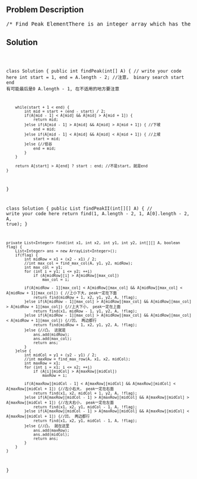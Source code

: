 <!--
<style>
  body { font-family: Arial, sans-serif; }
  .container { max-width: 700px; margin: 0 auto; padding: 10px; }
  .comment-block { background-color: #f9f9f9; padding: 10px; border-left: 5px solid #ccc; overflow-wrap: break-word; white-space: pre-wrap; }
  .code-block { background-color: #f4f4f4; padding: 10px; border: 1px solid #ddd; overflow-wrap: break-word; white-space: pre-wrap; }
</style>
-->

<div class='container'>
<h2>Problem Description</h2>
<div class='comment-block'>
<pre>
/* Find Peak ElementThere is an integer array which has the following features:The numbers in adjacent positions are different.A[0] < A[1] && A[A.length - 2] > A[A.length - 1].We define a position P is a peek if:A[P] > A[P-1] && A[P] > A[P+1]Find a peak element in this array. Return the index of the peak.NoticeThe array may contains multiple peeks, find any of them.ExampleGiven [1, 2, 1, 3, 4, 5, 7, 6]Return index 1 (which is number 2) or 6 (which is number 7)ChallengeTime complexity O(logN)*/    /**     * @param A: An integers array.     * @return: return any of peek positions.     *//*Find Peak Element IIThere is an integer matrix which has the following features:The numbers in adjacent positions are different.The matrix has n rows and m columns.For all i < m, A[0][i] < A[1][i] && A[n - 2][i] > A[n - 1][i].For all j < n, A[j][0] < A[j][1] && A[j][m - 2] > A[j][m - 1].We define a position P is a peek if:A[j][i] > A[j+1][i] && A[j][i] > A[j-1][i] && A[j][i] > A[j][i+1] && A[j][i] > A[j][i-1]Find a peak element in this matrix. Return the index of the peak.NoticeThe matrix may contains multiple peeks, find any of them.ExampleGiven a matrix:[  [1 ,2 ,3 ,6 ,5],  [16,41,23,22,6],  [15,17,24,21,7],  [14,18,19,20,10],  [13,14,11,10,9]]return index of 41 (which is [1,1]) or index of 24 (which is [2,2])ChallengeSolve it in O(n+m) time.If you come up with an algorithm that you thought it is O(n log m) or O(m log n),can you prove it is actually O(n+m) or propose a similar but O(n+m) algorithm?*//*Let T(m,n) as time complexity of finding peak element in an m*n array.T(m,n) = T(m/2,n/2)+c(m+n)              = T(m/4,n/4)+c(m+n)+c(m/2+n/2)              = ...              = T(1,1) + c(m+n)(1+1/2+1/4+...+1/(m+n))              = c(2(m+n))              = O(m+n)*/    /**     * @param A: An integer matrix     * @return: The index of the peak     */</pre>
</div>

<h2>Solution</h2>
<div class='code-block'>
<pre><code class='language-java'>

class Solution {
    public int findPeak(int[] A) {
        // write your code here
        int start = 1, end = A.length - 2; //注意， binary search start end 有可能最后是0 A.length - 1, 在不适用的地方要注意
        
        while(start + 1 < end) {
            int mid = start + (end - start) / 2;
            if(A[mid - 1] < A[mid] && A[mid] > A[mid + 1]) {
                return mid;
            }else if(A[mid - 1] > A[mid] && A[mid] > A[mid + 1]) { //下坡
                end = mid;
            }else if(A[mid - 1] < A[mid] && A[mid] < A[mid + 1]) { //上坡
                start = mid;
            }else {//低谷
                end = mid;
            }
        }
    
        return A[start] > A[end] ? start : end; //不是start, 就是end
    }
}




class Solution {
    public List<Integer> findPeakII(int[][] A) {
        // write your code here
        return find(1, A.length - 2, 1, A[0].length - 2, A, true);
    }
    
    private List<Integer> find(int x1, int x2, int y1, int y2, int[][] A, boolean flag) {
        List<Integer> ans = new ArrayList<Integer>();
        if(flag) {
            int midRow = x1 + (x2 - x1) / 2;
            //int max_col = find_max_col(A, y1, y2, midRow);
            int max_col = y1;
            for (int i = y1; i <= y2; ++i)
                if (A[midRow][i] > A[midRow][max_col])
                    max_col = i;
                    
            if(A[midRow - 1][max_col] < A[midRow][max_col] && A[midRow][max_col] < A[midRow + 1][max_col]) { //上小下大, peak一定在下面
                return find(midRow + 1, x2, y1, y2, A, !flag);
            }else if(A[midRow - 1][max_col] > A[midRow][max_col] && A[midRow][max_col] > A[midRow + 1][max_col]) {//上大下小， peak一定在上面
                return find(x1, midRow - 1, y1, y2, A, !flag);
            }else if(A[midRow - 1][max_col] > A[midRow][max_col] && A[midRow][max_col] < A[midRow + 1][max_col]) {//凹， 两边都行
                return find(midRow + 1, x2, y1, y2, A, !flag);
            }else {//凸， 这就是
                ans.add(midRow);
                ans.add(max_col);
                return ans;
            }
        }else {
            int midCol = y1 + (y2 - y1) / 2;
            //int maxRow = find_max_row(A, x1, x2, midCol);
            int maxRow = x1;
            for (int i = x1; i <= x2; ++i)
                if (A[i][midCol] > A[maxRow][midCol])
                    maxRow = i;
                    
            if(A[maxRow][midCol - 1] < A[maxRow][midCol] && A[maxRow][midCol] < A[maxRow][midCol + 1]) {//左小右大， peak一定在右面
                return find(x1, x2, midCol + 1, y2, A, !flag);
            }else if(A[maxRow][midCol - 1] > A[maxRow][midCol] && A[maxRow][midCol] > A[maxRow][midCol + 1]) {//左大右小， peak一定在左面
                return find(x1, x2, y1, midCol - 1, A, !flag);
            }else if(A[maxRow][midCol - 1] > A[maxRow][midCol] && A[maxRow][midCol] < A[maxRow][midCol + 1]) {//凹， 两边都行
                return find(x1, x2, y1, midCol - 1, A, !flag);
            }else {//凸， 就在这里
                ans.add(maxRow);
                ans.add(midCol);
                return ans;
            }
        }
    }
}
</code></pre>
</div>
</div>
